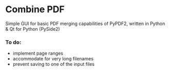 # Combine PDF
Simple GUI for basic PDF merging capabilities of PyPDF2, written in Python & Qt for Python (PySide2)

### To do:
* implement page ranges 
* accommodate for very long filenames
* prevent saving to one of the input files
